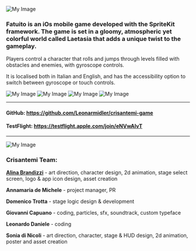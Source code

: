 
![My Image](https://github.com/Leonarmidler/crisantemi-game/blob/main/crisantemi-game/AnimatedLogo.gif)

### Fatuito is an iOs mobile game developed with the SpriteKit framework. The game is set in a gloomy, atmospheric yet colorful world called Laetasia that adds a unique twist to the gameplay.

Players control a character that rolls and jumps through levels filled with obstacles and enemies, with gyroscope controls.

It is localised both in Italian and English, and has the accessibility option to switch between gyroscope or touch controls.

![My Image](https://github.com/Leonarmidler/crisantemi-game/blob/main/crisantemi-game/photo_2023-05-28_12-19-13.jpg)
![My Image](https://github.com/Leonarmidler/crisantemi-game/blob/main/crisantemi-game/fatuito1.png)
![My Image](https://github.com/Leonarmidler/crisantemi-game/blob/main/crisantemi-game/fatuito2.png)
![My Image](https://github.com/Leonarmidler/crisantemi-game/blob/main/crisantemi-game/fatuito3.png)
_________________
#### GitHub: https://github.com/Leonarmidler/crisantemi-game
#### TestFlight: https://testflight.apple.com/join/eNVwAIvT
_________________

![My Image](https://github.com/Leonarmidler/crisantemi-game/blob/main/crisantemi-game/Crisanteminobg.png)
### Crisantemi Team:
**[Alina Brandizzi](https://www.behance.net/roaringspark)** - art direction, character design, 2d animation, stage select screen, logo & app icon design, asset creation  

**Annamaria de Michele** - project manager, PR  

**Domenico Trotta** - stage logic design & development  

**Giovanni Capuano** - coding, particles, sfx, soundtrack, custom typeface  

**Leonardo Daniele** - coding  

**Sonia di Nicoli** - art direction, character, stage & HUD design, 2d animation, poster and asset creation
